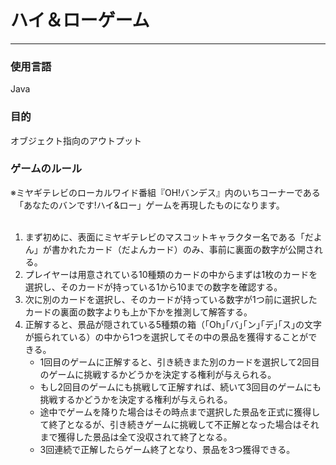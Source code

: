 # ハイ＆ローゲーム
---
### 使用言語
Java
### 目的
オブジェクト指向のアウトプット
### ゲームのルール
※ミヤギテレビのローカルワイド番組『OH!バンデス』内のいちコーナーである<br>
　「あなたのバンです!ハイ&ロー」ゲームを再現したものになります。<br>
<br>
1. まず初めに、表面にミヤギテレビのマスコットキャラクター名である「だよん」が書かれたカード（だよんカード）のみ、事前に裏面の数字が公開される。
1. プレイヤーは用意されている10種類のカードの中からまずは1枚のカードを選択し、そのカードが持っている1から10までの数字を確認する。
1. 次に別のカードを選択し、そのカードが持っている数字が1つ前に選択したカードの裏面の数字よりも上か下かを推測して解答する。
1. 正解すると、景品が隠されている5種類の箱（｢Oh｣｢バ｣｢ン｣｢デ｣｢ス｣の文字が振られている）の中から1つを選択してその中の景品を獲得することができる。
    - 1回目のゲームに正解すると、引き続きまた別のカードを選択して2回目のゲームに挑戦するかどうかを決定する権利が与えられる。
    - もし2回目のゲームにも挑戦して正解すれば、続いて3回目のゲームにも挑戦するかどうかを決定する権利が与えられる。
    - 途中でゲームを降りた場合はその時点まで選択した景品を正式に獲得して終了となるが、引き続きゲームに挑戦して不正解となった場合はそれまで獲得した景品は全て没収されて終了となる。
    - 3回連続で正解したらゲーム終了となり、景品を3つ獲得できる。
